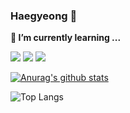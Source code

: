 ### Haegyeong 👋

**🌱 I’m currently learning ...**      
    
<img src="https://img.shields.io/badge/spring-green?style=for-the-badge&logo=Spring&logoColor=white">
<img src="https://img.shields.io/badge/Python-3776AB?style=for-the-badge&logo=Python&logoColor=white">
<img src="https://img.shields.io/badge/Ocaml-orange?style=for-the-badge&logo=Ocaml&logoColor=white">


<div float = "left">    

[![Anurag's github stats](https://github-readme-stats.vercel.app/api?username=HaegyeongKim01)](https://github.com/anuraghazra/github-readme-stats)

![Top Langs](https://github-readme-stats.vercel.app/api/top-langs/?username=HaegyeongKim01&layout=compact)

</div>



<!--
**HaegyeongKim01/HaegyeongKim01** is a ✨ _special_ ✨ repository because its `README.md` (this file) appears on your GitHub profile.


- 🔭 I’m currently working on ...
- 
- 👯 I’m looking to collaborate on ...
- 🤔 I’m looking for help with ...
- 💬 Ask me about ...
- 📫 How to reach me: ...
- 😄 Pronouns: ...
- ⚡ Fun fact: ...
-->
